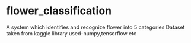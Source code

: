 # flower_classification
A system which identifies and recognize flower into 5 categories
Dataset taken from kaggle
library used-numpy,tensorflow etc
